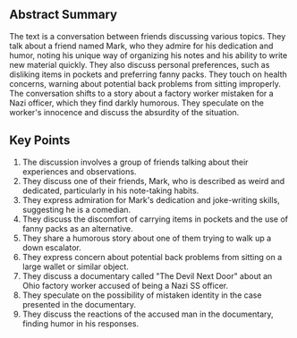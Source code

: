 ## Abstract Summary

The text is a conversation between friends discussing various topics. They talk about a friend named Mark, who they admire for his dedication and humor, noting his unique way of organizing his notes and his ability to write new material quickly. They also discuss personal preferences, such as disliking items in pockets and preferring fanny packs. They touch on health concerns, warning about potential back problems from sitting improperly. The conversation shifts to a story about a factory worker mistaken for a Nazi officer, which they find darkly humorous. They speculate on the worker's innocence and discuss the absurdity of the situation.

## Key Points

1. The discussion involves a group of friends talking about their experiences and observations.
2. They discuss one of their friends, Mark, who is described as weird and dedicated, particularly in his note-taking habits.
3. They express admiration for Mark's dedication and joke-writing skills, suggesting he is a comedian.
4. They discuss the discomfort of carrying items in pockets and the use of fanny packs as an alternative.
5. They share a humorous story about one of them trying to walk up a down escalator.
6. They express concern about potential back problems from sitting on a large wallet or similar object.
7. They discuss a documentary called "The Devil Next Door" about an Ohio factory worker accused of being a Nazi SS officer.
8. They speculate on the possibility of mistaken identity in the case presented in the documentary.
9. They discuss the reactions of the accused man in the documentary, finding humor in his responses.

